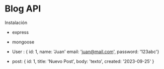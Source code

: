 # Blog API

Instalación
- express
- mongoose



- User : { id: 1, name: 'Juan' email: 'juan@mail.com', password: '123abc'}

- post: { id: 1, title: 'Nuevo Post', body: 'texto', created: '2023-09-25' }